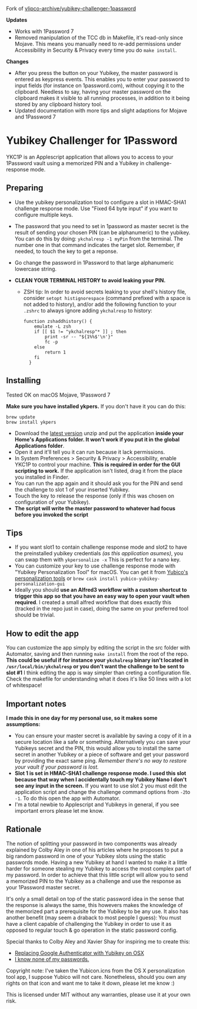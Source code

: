 Fork of [vlipco-archive/yubikey-challenger-1password](https://github.com/vlipco-archive/yubikey-challenger-1password)

**Updates**

* Works with 1Password 7
* Removed manipulation of the TCC db in Makefile, it's read-only since Mojave. This means you manually need to re-add permissions under Accessibility in Security & Privacy every time you do `make install`.

**Changes**

* After you press the button on your Yubikey, the master password is entered as keypress events. This enables you to enter your password to input fields (for instance on 1password.com), without copying it to the clipboard. Needless to say, having your master password on the clipboard makes it visible to all running processes, in addition to it being stored by any clipboard history tool.
* Updated documentation with more tips and slight adaptions for Mojave and 1Password 7

Yubikey Challenger for 1Password
================================

YKC1P is an Applescript application that allows you to access to your 1Password vault using a memorized PIN and a Yubikey in challenge-response mode.

## Preparing

* Use the yubikey personalization tool to configure a slot in HMAC-SHA1 challenge response mode. Use "Fixed 64 byte input" if you want to configure multiple keys.

* The password that you need to set in 1password as master secret is the result of sending your chosen PIN (can be alphanumeric) to the yubikey. You can do this by doing: `ykchalresp -1 myPin` from the terminal. The number one in that command indicates the target slot. Remember, if needed, to touch the key to get a reponse.

* Go change the password in 1Password to that large alphanumeric lowercase string.

* __CLEAN YOUR TERMINAL HISTORY to avoid leaking your PIN.__

  * ZSH tip: In order to avoid secrets leaking to your shell's history file, consider `setopt histignorespace` (command prefixed with a space is not added to history), and/or add the following function to your `.zshrc` to always ignore adding `ykchalresp` to history:

    ```
    function zshaddhistory() {
        emulate -L zsh
        if [[ $1 != "ykchalresp"* ]] ; then
            print -sr -- "${1%%$'\n'}"
            fc -p
        else
            return 1
        fi
      }
    ```


## Installing

Tested OK on macOS Mojave, 1Password 7

__Make sure you have installed ykpers.__ If you don't have it you can do this:

```
brew update
brew install ykpers
```

* Download the [latest version]() unzip and put the application __inside your Home's Applications folder. It won't work if you put it in the global Applications folder__.
* Open it and it'll tell you it can run because it lack permissions.
* In System Preferences > Security & Privacy > Accessibility, enable YKC1P to control your machine. __This is required in order for the GUI scripting to work.__ If the application isn't listed, drag it from the place you installed in Finder.
* You can run the app again and it should ask you for the PIN and send the challenge to slot 1 of your inserted Yubikey.
* Touch the key to release the response (only if this was chosen on configuration of your Yubikey).
* __The script will write the master password to whatever had focus before you invoked the script__

## Tips

* If you want slot1 to contain challenge response mode and slot2 to have the preinstalled yubikey credentials _(as this application asumes)_, you can swap them with `ykpersonalize -x` This is perfect for a nano key.
* You can customize your key to use challenge response mode with "Yubikey Personalization Tool" for macOS. You can get it from [Yubico's personalization tools](http://www.yubico.com/products/services-software/personalization-tools/use/) or `brew cask install yubico-yubikey-personalization-gui`
* Ideally you should __use an Alfred3 workflow with a custom shortcut to trigger this app so that you have an easy way to open your vault when required__. I created a small alfred workflow that does exactly this (tracked in the repo just in case), doing the same on your preferred tool should be trivial.

## How to edit the app

You can customize the app simply by editing the script in the src folder with Automator, saving and then running `make install` from the root of the repo. __This could be useful if for instance your `ykchalresp` binary isn't located in `/usr/local/bin/ykchalresp` or you don't want the challenge to be sent to slot #1__ I think editing the app is way simpler than creting a configuration file. Check the makefile for understanding what it does it's like 50 lines with a lot of whitespace!

## Important notes

__I made this in one day for my personal use, so it makes some assumptions:__

* You can ensure your master secret is available by saving a copy of it in a secure location like a safe or something. Alternatively you can save your Yubikeys secret and the PIN, this would allow you to install the same secret in another Yubikey or a piece of software and get your password by providing the exact same ping. _Remember there's no way to restore your vault if your password is lost._
* __Slot 1 is set in HMAC-SHA1 challenge response mode. I used this slot because that way when I accidentally touch my Yubikey Nano I don't see any input in the screen.__ If you want to use slot 2 you must edit the application script and change the challenge command options from `-2`to `-1`. To do this open the app with Automator.
* I'm a total newbie to Applescript and Yubikeys in general, if you see important errors please let me know.


## Rationale

The notion of splitting your password in two componentts was already explained by Colby Aley in one of his articles where he proposes to put a big random password in one of your Yubikey slots using the static passwords mode. Having a new Yubikey at hand I wanted to make it a little harder for someone stealing my Yubikey to access the most complex part of my password. In order to achieve that this little script will allow you to send a memorized PIN to the Yubikey as a challenge and use the response as your 1Password master secret.

It's only a small detail on top of the static password idea in the sense that the response is always the same, this howevers makes the knowledge of the memorized part a prerequisite for the Yubikey to be any use. It also has another benefit (may seem a draback to most people I guess): You must have a client capable of challenging the Yubikey in order to use it as opposed to regular touch & go operation in the static password config.

Special thanks to Colby Aley and Xavier Shay for inspiring me to create this:

* [Replacing Google Authenticator with Yubikey on OSX](http://corner.squareup.com/2013/05/replacing-google-authenticator-with-yubikey-on-osx.html)
* [I know none of my passwords.](http://aley.me/passwords)

Copyright note: I've taken the Yubicon.icns from the OS X personalization tool app, I suppose Yubico will not care. Nonetheless, should you own any rights on that icon and want me to take it down, please let me know :)

This is licensed under MIT without any warranties, please use it at your own risk.
